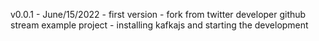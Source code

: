 v0.0.1 - June/15/2022
    - first version
    - fork from twitter developer github stream example project
    - installing kafkajs and starting the development